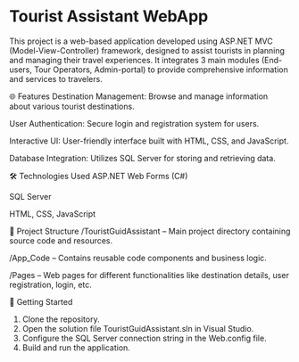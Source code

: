 # Tourist Assistant WebApp
This project is a web-based application developed using ASP.NET MVC (Model-View-Controller) framework, designed to assist tourists in planning and managing their travel experiences. It integrates 3 main modules (End-users, Tour Operators, Admin-portal) to provide comprehensive information and services to travelers.

🌐 Features
Destination Management: Browse and manage information about various tourist destinations.

User Authentication: Secure login and registration system for users.

Interactive UI: User-friendly interface built with HTML, CSS, and JavaScript.

Database Integration: Utilizes SQL Server for storing and retrieving data.


🛠️ Technologies Used
ASP.NET Web Forms (C#)

SQL Server

HTML, CSS, JavaScript

📂 Project Structure
/TouristGuidAssistant – Main project directory containing source code and resources.

/App_Code – Contains reusable code components and business logic.

/Pages – Web pages for different functionalities like destination details, user registration, login, etc.

🚀 Getting Started

1. Clone the repository.
2. Open the solution file TouristGuidAssistant.sln in Visual Studio.
3. Configure the SQL Server connection string in the Web.config file.
4. Build and run the application.
